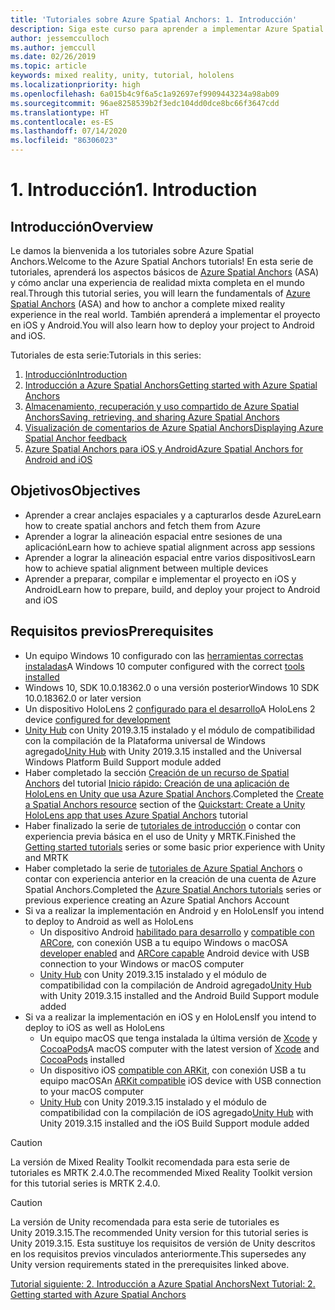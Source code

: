 ```yaml
---
title: 'Tutoriales sobre Azure Spatial Anchors: 1. Introducción'
description: Siga este curso para aprender a implementar Azure Spatial Anchors dentro de una aplicación de realidad mixta.
author: jessemcculloch
ms.author: jemccull
ms.date: 02/26/2019
ms.topic: article
keywords: mixed reality, unity, tutorial, hololens
ms.localizationpriority: high
ms.openlocfilehash: 6a015b4c9f6a5c1a92697ef9909443234a98ab09
ms.sourcegitcommit: 96ae8258539b2f3edc104dd0dce8bc66f3647cdd
ms.translationtype: HT
ms.contentlocale: es-ES
ms.lasthandoff: 07/14/2020
ms.locfileid: "86306023"
---
```

# <a name="1-introduction"></a><span data-ttu-id="ce35a-105">1. Introducción</span><span class="sxs-lookup"><span data-stu-id="ce35a-105">1. Introduction</span></span>

## <a name="overview"></a><span data-ttu-id="ce35a-106">Introducción</span><span class="sxs-lookup"><span data-stu-id="ce35a-106">Overview</span></span>

<span data-ttu-id="ce35a-107">Le damos la bienvenida a los tutoriales sobre Azure Spatial Anchors.</span><span class="sxs-lookup"><span data-stu-id="ce35a-107">Welcome to the Azure Spatial Anchors tutorials!</span></span> <span data-ttu-id="ce35a-108">En esta serie de tutoriales, aprenderá los aspectos básicos de <a href="https://azure.microsoft.com/services/spatial-anchors" target="_blank">Azure Spatial Anchors</a> (ASA) y cómo anclar una experiencia de realidad mixta completa en el mundo real.</span><span class="sxs-lookup"><span data-stu-id="ce35a-108">Through this tutorial series, you will learn the fundamentals of <a href="https://azure.microsoft.com/services/spatial-anchors" target="_blank">Azure Spatial Anchors</a> (ASA) and how to anchor a complete mixed reality experience in the real world.</span></span> <span data-ttu-id="ce35a-109">También aprenderá a implementar el proyecto en iOS y Android.</span><span class="sxs-lookup"><span data-stu-id="ce35a-109">You will also learn how to deploy your project to Android and iOS.</span></span>

<span data-ttu-id="ce35a-110">Tutoriales de esta serie:</span><span class="sxs-lookup"><span data-stu-id="ce35a-110">Tutorials in this series:</span></span>

1. [<span data-ttu-id="ce35a-111">Introducción</span><span class="sxs-lookup"><span data-stu-id="ce35a-111">Introduction</span></span>](mr-learning-asa-01.md)
2. [<span data-ttu-id="ce35a-112">Introducción a Azure Spatial Anchors</span><span class="sxs-lookup"><span data-stu-id="ce35a-112">Getting started with Azure Spatial Anchors</span></span>](mr-learning-asa-02.md)
3. [<span data-ttu-id="ce35a-113">Almacenamiento, recuperación y uso compartido de Azure Spatial Anchors</span><span class="sxs-lookup"><span data-stu-id="ce35a-113">Saving, retrieving, and sharing Azure Spatial Anchors</span></span>](mr-learning-asa-03.md)
4. [<span data-ttu-id="ce35a-114">Visualización de comentarios de Azure Spatial Anchors</span><span class="sxs-lookup"><span data-stu-id="ce35a-114">Displaying Azure Spatial Anchor feedback</span></span>](mr-learning-asa-04.md)
5. [<span data-ttu-id="ce35a-115">Azure Spatial Anchors para iOS y Android</span><span class="sxs-lookup"><span data-stu-id="ce35a-115">Azure Spatial Anchors for Android and iOS</span></span>](mr-learning-asa-05.md)

## <a name="objectives"></a><span data-ttu-id="ce35a-116">Objetivos</span><span class="sxs-lookup"><span data-stu-id="ce35a-116">Objectives</span></span>

* <span data-ttu-id="ce35a-117">Aprender a crear anclajes espaciales y a capturarlos desde Azure</span><span class="sxs-lookup"><span data-stu-id="ce35a-117">Learn how to create spatial anchors and fetch them from Azure</span></span>
* <span data-ttu-id="ce35a-118">Aprender a lograr la alineación espacial entre sesiones de una aplicación</span><span class="sxs-lookup"><span data-stu-id="ce35a-118">Learn how to achieve spatial alignment across app sessions</span></span>
* <span data-ttu-id="ce35a-119">Aprender a lograr la alineación espacial entre varios dispositivos</span><span class="sxs-lookup"><span data-stu-id="ce35a-119">Learn how to achieve spatial alignment between multiple devices</span></span>
* <span data-ttu-id="ce35a-120">Aprender a preparar, compilar e implementar el proyecto en iOS y Android</span><span class="sxs-lookup"><span data-stu-id="ce35a-120">Learn how to prepare, build, and deploy your project to Android and iOS</span></span>

## <a name="prerequisites"></a><span data-ttu-id="ce35a-121">Requisitos previos</span><span class="sxs-lookup"><span data-stu-id="ce35a-121">Prerequisites</span></span>

* <span data-ttu-id="ce35a-122">Un equipo Windows 10 configurado con las [herramientas correctas instaladas](install-the-tools.md)</span><span class="sxs-lookup"><span data-stu-id="ce35a-122">A Windows 10 computer configured with the correct [tools installed](install-the-tools.md)</span></span>
* <span data-ttu-id="ce35a-123">Windows 10, SDK 10.0.18362.0 o una versión posterior</span><span class="sxs-lookup"><span data-stu-id="ce35a-123">Windows 10 SDK 10.0.18362.0 or later version</span></span>
* <span data-ttu-id="ce35a-124">Un dispositivo HoloLens 2 [configurado para el desarrollo](using-visual-studio.md#enabling-developer-mode)</span><span class="sxs-lookup"><span data-stu-id="ce35a-124">A HoloLens 2 device [configured for development](using-visual-studio.md#enabling-developer-mode)</span></span>
* <span data-ttu-id="ce35a-125"><a href="https://docs.unity3d.com/Manual/GettingStartedInstallingHub.html" target="_blank">Unity Hub</a> con Unity 2019.3.15 instalado y el módulo de compatibilidad con la compilación de la Plataforma universal de Windows agregado</span><span class="sxs-lookup"><span data-stu-id="ce35a-125"><a href="https://docs.unity3d.com/Manual/GettingStartedInstallingHub.html" target="_blank">Unity Hub</a> with Unity 2019.3.15 installed and the Universal Windows Platform Build Support module added</span></span>
* <span data-ttu-id="ce35a-126">Haber completado la sección [Creación de un recurso de Spatial Anchors](https://docs.microsoft.com/azure/spatial-anchors/quickstarts/get-started-unity-hololens#create-a-spatial-anchors-resource) del tutorial [Inicio rápido: Creación de una aplicación de HoloLens en Unity que usa Azure Spatial Anchors](https://docs.microsoft.com/azure/spatial-anchors/quickstarts/get-started-unity-hololens).</span><span class="sxs-lookup"><span data-stu-id="ce35a-126">Completed the [Create a Spatial Anchors resource](https://docs.microsoft.com/azure/spatial-anchors/quickstarts/get-started-unity-hololens#create-a-spatial-anchors-resource) section of the [Quickstart: Create a Unity HoloLens app that uses Azure Spatial Anchors](https://docs.microsoft.com/azure/spatial-anchors/quickstarts/get-started-unity-hololens) tutorial</span></span>
* <span data-ttu-id="ce35a-127">Haber finalizado la serie de [tutoriales de introducción](mr-learning-base-01.md) o contar con experiencia previa básica en el uso de Unity y MRTK.</span><span class="sxs-lookup"><span data-stu-id="ce35a-127">Finished the [Getting started tutorials](mr-learning-base-01.md) series or some basic prior experience with Unity and MRTK</span></span>
* <span data-ttu-id="ce35a-128">Haber completado la serie de [tutoriales de Azure Spatial Anchors](mr-learning-asa-01.md) o contar con experiencia anterior en la creación de una cuenta de Azure Spatial Anchors.</span><span class="sxs-lookup"><span data-stu-id="ce35a-128">Completed the [Azure Spatial Anchors tutorials](mr-learning-asa-01.md) series or previous experience creating an Azure Spatial Anchors Account</span></span>
* <span data-ttu-id="ce35a-129">Si va a realizar la implementación en Android y en HoloLens</span><span class="sxs-lookup"><span data-stu-id="ce35a-129">If you intend to deploy to Android as well as HoloLens</span></span>
  * <span data-ttu-id="ce35a-130">Un dispositivo Android <a href="https://developer.android.com/studio/debug/dev-options" target="_blank">habilitado para desarrollo</a> y <a href="https://developers.google.com/ar/discover/supported-devices" target="_blank">compatible con ARCore</a>, con conexión USB a tu equipo Windows o macOS</span><span class="sxs-lookup"><span data-stu-id="ce35a-130">A <a href="https://developer.android.com/studio/debug/dev-options" target="_blank">developer enabled</a> and <a href="https://developers.google.com/ar/discover/supported-devices" target="_blank">ARCore capable</a> Android device with USB connection to your Windows or macOS computer</span></span>
  * <span data-ttu-id="ce35a-131"><a href="https://docs.unity3d.com/Manual/GettingStartedInstallingHub.html" target="_blank">Unity Hub</a> con Unity 2019.3.15 instalado y el módulo de compatibilidad con la compilación de Android agregado</span><span class="sxs-lookup"><span data-stu-id="ce35a-131"><a href="https://docs.unity3d.com/Manual/GettingStartedInstallingHub.html" target="_blank">Unity Hub</a> with Unity 2019.3.15 installed and the Android Build Support module added</span></span>
* <span data-ttu-id="ce35a-132">Si va a realizar la implementación en iOS y en HoloLens</span><span class="sxs-lookup"><span data-stu-id="ce35a-132">If you intend to deploy to iOS as well as HoloLens</span></span>
  * <span data-ttu-id="ce35a-133">Un equipo macOS que tenga instalada la última versión de <a href="https://geo.itunes.apple.com/us/app/xcode/id497799835?mt=12" target="_blank">Xcode</a> y <a href="https://cocoapods.org" target="_blank">CocoaPods</a></span><span class="sxs-lookup"><span data-stu-id="ce35a-133">A macOS computer with the latest version of <a href="https://geo.itunes.apple.com/us/app/xcode/id497799835?mt=12" target="_blank">Xcode</a> and <a href="https://cocoapods.org" target="_blank">CocoaPods</a> installed</span></span>
  * <span data-ttu-id="ce35a-134">Un dispositivo iOS <a href="https://developer.apple.com/documentation/arkit/verifying_device_support_and_user_permission" target="_blank">compatible con ARKit</a>, con conexión USB a tu equipo macOS</span><span class="sxs-lookup"><span data-stu-id="ce35a-134">An <a href="https://developer.apple.com/documentation/arkit/verifying_device_support_and_user_permission" target="_blank">ARKit compatible</a> iOS device with USB connection to your macOS computer</span></span>
  * <span data-ttu-id="ce35a-135"><a href="https://docs.unity3d.com/Manual/GettingStartedInstallingHub.html" target="_blank">Unity Hub</a> con Unity 2019.3.15 instalado y el módulo de compatibilidad con la compilación de iOS agregado</span><span class="sxs-lookup"><span data-stu-id="ce35a-135"><a href="https://docs.unity3d.com/Manual/GettingStartedInstallingHub.html" target="_blank">Unity Hub</a> with Unity 2019.3.15 installed and the iOS Build Support module added</span></span>

> [!CAUTION]
> <span data-ttu-id="ce35a-136">La versión de Mixed Reality Toolkit recomendada para esta serie de tutoriales es MRTK 2.4.0.</span><span class="sxs-lookup"><span data-stu-id="ce35a-136">The recommended Mixed Reality Toolkit version for this tutorial series is MRTK 2.4.0.</span></span>

> [!CAUTION]
> <span data-ttu-id="ce35a-137">La versión de Unity recomendada para esta serie de tutoriales es Unity 2019.3.15.</span><span class="sxs-lookup"><span data-stu-id="ce35a-137">The recommended Unity version for this tutorial series is Unity 2019.3.15.</span></span> <span data-ttu-id="ce35a-138">Esta sustituye los requisitos de versión de Unity descritos en los requisitos previos vinculados anteriormente.</span><span class="sxs-lookup"><span data-stu-id="ce35a-138">This supersedes any Unity version requirements stated in the prerequisites linked above.</span></span>

[<span data-ttu-id="ce35a-139">Tutorial siguiente: 2. Introducción a Azure Spatial Anchors</span><span class="sxs-lookup"><span data-stu-id="ce35a-139">Next Tutorial: 2. Getting started with Azure Spatial Anchors</span></span>](mr-learning-asa-02.md)
